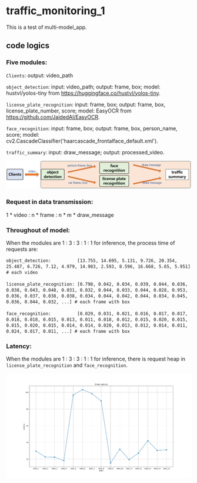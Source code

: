 # traffic_monitoring_1
This is a test of multi-model_app.

## code logics

### Five modules: 

`Clients`: output: video_path

`object_detection`: input: video_path; output: frame, box;
model: hustvl/yolos-tiny from https://huggingface.co/hustvl/yolos-tiny.

`license_plate_recognition`: input: frame, box; output: frame, box, license_plate_number, score;
model: EasyOCR from https://github.com/JaidedAI/EasyOCR.

`face_recognition`: input: frame, box; output: frame, box, person_name, score;
model: cv2.CascadeClassifier('haarcascade_frontalface_default.xml').

`traffic_summary`: input: draw_message; output: processed_video.

![Image](https://github.com/lifang535/traffic_monitoring_1/blob/main/app.png)

### Request in data transmission:

1 * video : n * frame : n * m * draw_message

### Throughout of model:

When the modules are 1 : 3 : 3 : 1 : 1 for inference, the process time of requests are:
```
object_detection:          [13.755, 14.695, 5.131, 9.726, 20.354, 25.487, 6.726, 7.12, 4.979, 14.983, 2.593, 8.596, 16.668, 5.65, 5.951] # each video

license_plate_recognition: [0.798, 0.042, 0.034, 0.039, 0.044, 0.036, 0.038, 0.043, 0.048, 0.031, 0.032, 0.044, 0.033, 0.044, 0.028, 0.953, 0.036, 0.037, 0.038, 0.038, 0.034, 0.044, 0.042, 0.044, 0.034, 0.045, 0.036, 0.044, 0.032, ...] # each frame with box

face_recognition:          [0.029, 0.031, 0.021, 0.016, 0.017, 0.017, 0.018, 0.018, 0.015, 0.013, 0.011, 0.018, 0.012, 0.015, 0.020, 0.015, 0.015, 0.020, 0.015, 0.014, 0.014, 0.020, 0.013, 0.012, 0.014, 0.011, 0.024, 0.017, 0.011, ...] # each frame with box
```

### Latency:

When the modules are 1 : 3 : 3 : 1 : 1 for inference, there is request heap in `license_plate_recognition` and `face_recognition`.

![Image](https://github.com/lifang535/traffic_monitoring_1/blob/main/latency.png)
